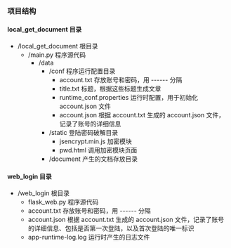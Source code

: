 ### 项目结构


#### local_get_document 目录
- /local_get_document 根目录
    - /main.py 程序源代码
        - /data
            - /conf 程序运行配置目录
                - account.txt 存放账号和密码，用 ------ 分隔
                - title.txt 标题，根据这些标题生成文章
                - runtime_conf.properties 运行时配置，用于初始化 account.json 文件
                - account.json 根据 account.txt 生成的 account.json 文件，记录了账号的详细信息
            - /static 登陆密码破解目录
                - jsencrypt.min.js 加密模块
                - pwd.html 调用加密模块页面
            - /document 产生的文档存放目录
    
#### web_login 目录
- /web_login 根目录
    - flask_web.py 程序源代码
    - account.txt 存放账号和密码，用 ------ 分隔
    - account.json 根据 account.txt 生成的 account.json 文件，记录了账号的详细信息、包括是否第一次登陆，以及首次登陆的唯一标识
    - app-runtime-log.log 运行时产生的日志文件

